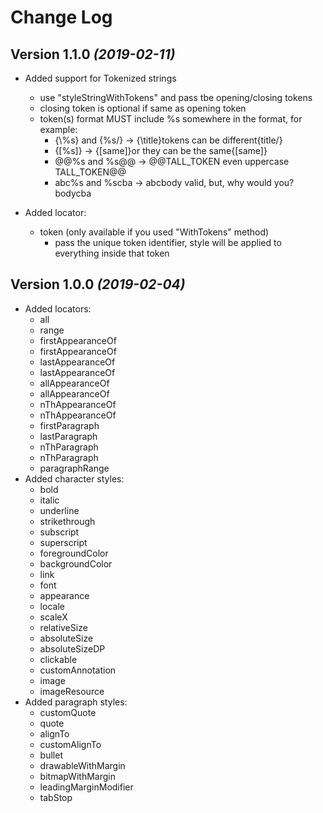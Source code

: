Change Log
==========

Version 1.1.0 *(2019-02-11)*
-----------------------------
 * Added support for Tokenized strings
   - use "styleStringWithTokens" and pass tbe opening/closing tokens
   - closing token is optional if same as opening token
   - token(s) format MUST include %s somewhere in the format, for example:
     - {\\%s} and {%s/} -> {\\title}tokens can be different{title/}
     - {\[%s\]} -> {\[same\]}or they can be the same{\[same\]}
     - @@%s and %s@@ -> @@TALL_TOKEN even uppercase TALL_TOKEN@@
     - abc%s and %scba -> abcbody valid, but, why would you? bodycba
   
 * Added locator:
   - token (only available if you used "WithTokens" method)
     - pass the unique token identifier, style will be applied to everything inside that token

Version 1.0.0 *(2019-02-04)*
-----------------------------

 * Added locators:
    - all
    - range
    - firstAppearanceOf
    - firstAppearanceOf
    - lastAppearanceOf
    - lastAppearanceOf
    - allAppearanceOf
    - allAppearanceOf
    - nThAppearanceOf
    - nThAppearanceOf
    - firstParagraph
    - lastParagraph
    - nThParagraph
    - nThParagraph
    - paragraphRange
 * Added character styles:
    - bold
    - italic
    - underline
    - strikethrough
    - subscript
    - superscript
    - foregroundColor
    - backgroundColor
    - link
    - font
    - appearance
    - locale
    - scaleX
    - relativeSize
    - absoluteSize
    - absoluteSizeDP
    - clickable
    - customAnnotation
    - image
    - imageResource
 * Added paragraph styles:
    - customQuote
    - quote
    - alignTo
    - customAlignTo
    - bullet
    - drawableWithMargin
    - bitmapWithMargin
    - leadingMarginModifier
    - tabStop
